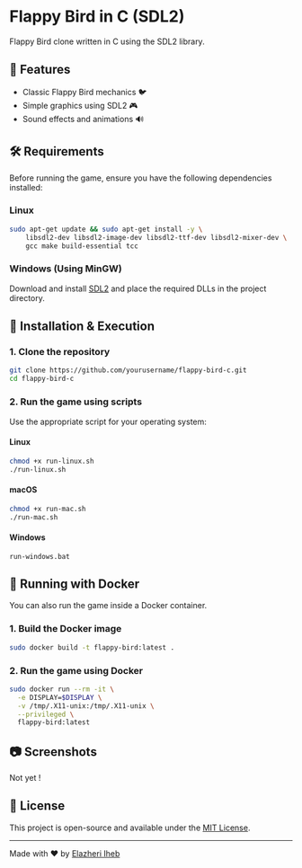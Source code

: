 # Flappy Bird in C (SDL2)

Flappy Bird clone written in C using the SDL2 library.

## 📌 Features
- Classic Flappy Bird mechanics 🐦
- Simple graphics using SDL2 🎮
- Sound effects and animations 🔊

## 🛠️ Requirements
Before running the game, ensure you have the following dependencies installed:

### Linux
```bash
sudo apt-get update && sudo apt-get install -y \
    libsdl2-dev libsdl2-image-dev libsdl2-ttf-dev libsdl2-mixer-dev \
    gcc make build-essential tcc
```

### Windows (Using MinGW)
Download and install [SDL2](https://github.com/libsdl-org/SDL/releases) and place the required DLLs in the project directory.

## 🚀 Installation & Execution

### 1. Clone the repository
```bash
git clone https://github.com/yourusername/flappy-bird-c.git
cd flappy-bird-c
```

### 2. Run the game using scripts
Use the appropriate script for your operating system:

#### Linux
```bash
chmod +x run-linux.sh
./run-linux.sh
```

#### macOS
```bash
chmod +x run-mac.sh
./run-mac.sh
```

#### Windows
```batch
run-windows.bat
```

## 🐳 Running with Docker
You can also run the game inside a Docker container.

### 1. Build the Docker image
```bash
sudo docker build -t flappy-bird:latest .
```

### 2. Run the game using Docker
```bash
sudo docker run --rm -it \
  -e DISPLAY=$DISPLAY \
  -v /tmp/.X11-unix:/tmp/.X11-unix \
  --privileged \
  flappy-bird:latest
```

## 📷 Screenshots
Not yet !

## 📜 License
This project is open-source and available under the [MIT License](LICENSE).

---
Made with ❤️ by [Elazheri Iheb](https://github.com/codeTun)

